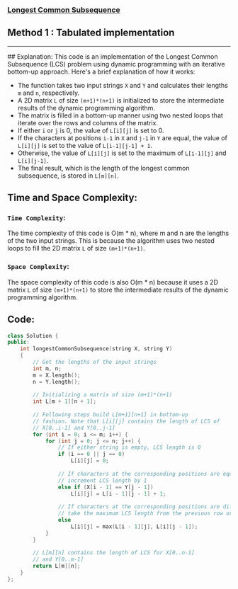 ### [Longest Common Subsequence](https://leetcode.com/problems/longest-common-subsequence/description/?envType=study-plan-v2&envId=dynamic-programming)

## Method 1 : Tabulated implementation
<hr>
## Explanation:
This code is an implementation of the Longest Common Subsequence (LCS) problem using dynamic programming with an iterative bottom-up approach. Here's a brief explanation of how it works:

- The function takes two input strings `X` and `Y` and calculates their lengths `m` and `n`, respectively.
- A 2D matrix `L` of size `(m+1)*(n+1)` is initialized to store the intermediate results of the dynamic programming algorithm.
- The matrix is filled in a bottom-up manner using two nested loops that iterate over the rows and columns of the matrix.
- If either `i` or `j` is 0, the value of `L[i][j]` is set to 0.
- If the characters at positions `i-1` in `X` and `j-1` in `Y` are equal, the value of `L[i][j]` is set to the value of `L[i-1][j-1] + 1`.
- Otherwise, the value of `L[i][j]` is set to the maximum of `L[i-1][j]` and `L[i][j-1]`.
- The final result, which is the length of the longest common subsequence, is stored in `L[m][n]`.

## Time and Space Complexity:
### `Time Complexity`:
The time complexity of this code is O(m * n), where m and n are the lengths of the two input strings. This is because the algorithm uses two nested loops to fill the 2D matrix `L` of size `(m+1)*(n+1)`.

### `Space Complexity`:
The space complexity of this code is also O(m * n) because it uses a 2D matrix `L` of size `(m+1)*(n+1)` to store the intermediate results of the dynamic programming algorithm.

## Code:
```cpp
class Solution {
public:
    int longestCommonSubsequence(string X, string Y)
    {
        // Get the lengths of the input strings
        int m, n;
        m = X.length();
        n = Y.length();
        
        // Initializing a matrix of size (m+1)*(n+1)
        int L[m + 1][n + 1];
     
        // Following steps build L[m+1][n+1] in bottom-up
        // fashion. Note that L[i][j] contains the length of LCS of
        // X[0..i-1] and Y[0..j-1]
        for (int i = 0; i <= m; i++) {
            for (int j = 0; j <= n; j++) {
                // If either string is empty, LCS length is 0
                if (i == 0 || j == 0)
                    L[i][j] = 0;
     
                // If characters at the corresponding positions are equal,
                // increment LCS length by 1
                else if (X[i - 1] == Y[j - 1])
                    L[i][j] = L[i - 1][j - 1] + 1;
     
                // If characters at the corresponding positions are different,
                // take the maximum LCS length from the previous row or column
                else
                    L[i][j] = max(L[i - 1][j], L[i][j - 1]);
            }
        }
     
        // L[m][n] contains the length of LCS for X[0..n-1]
        // and Y[0..m-1]
        return L[m][n];
    }
};
```

